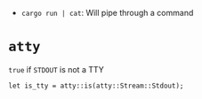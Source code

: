 - `cargo run | cat`: Will pipe through a command

# `atty`

`true` if `STDOUT` is not a TTY

```
let is_tty = atty::is(atty::Stream::Stdout);
```
